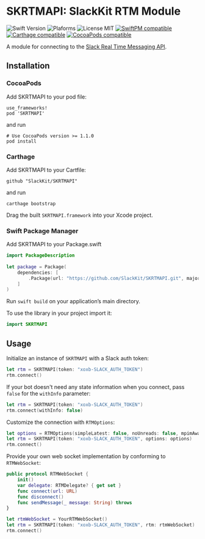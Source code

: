 # SKRTMAPI: SlackKit RTM Module
![Swift Version](https://img.shields.io/badge/Swift-3.1.1-orange.svg)
![Plaforms](https://img.shields.io/badge/Platforms-macOS,iOS,tvOS,Linux-lightgrey.svg)
![License MIT](https://img.shields.io/badge/License-MIT-lightgrey.svg)
[![SwiftPM compatible](https://img.shields.io/badge/SwiftPM-compatible-brightgreen.svg)](https://github.com/apple/swift-package-manager)
[![Carthage compatible](https://img.shields.io/badge/Carthage-compatible-brightgreen.svg)](https://github.com/Carthage/Carthage)
[![CocoaPods compatible](https://img.shields.io/badge/CocoaPods-compatible-brightgreen.svg)](https://cocoapods.org)

A module for connecting to the [Slack Real Time Messaging API](https://api.slack.com/rtm).

## Installation

### CocoaPods

Add SKRTMAPI to your pod file:

```
use_frameworks!
pod 'SKRTMAPI'
```
and run

```
# Use CocoaPods version >= 1.1.0
pod install
```

### Carthage

Add SKRTMAPI to your Cartfile:

```
github "SlackKit/SKRTMAPI"
```
and run

```
carthage bootstrap
```

Drag the built `SKRTMAPI.framework` into your Xcode project.

### Swift Package Manager

Add SKRTMAPI to your Package.swift

```swift
import PackageDescription
  
let package = Package(
	dependencies: [
		.Package(url: "https://github.com/SlackKit/SKRTMAPI.git", majorVersion: 4)
	]
)
```

Run `swift build` on your application’s main directory.

To use the library in your project import it:

```swift
import SKRTMAPI
```

## Usage
Initialize an instance of `SKRTMAPI` with a Slack auth token:

```swift
let rtm = SKRTMAPI(token: "xoxb-SLACK_AUTH_TOKEN")
rtm.connect()
```

If your bot doesn't need any state information when you connect, pass `false` for the `withInfo` parameter:

```swift
let rtm = SKRTMAPI(token: "xoxb-SLACK_AUTH_TOKEN")
rtm.connect(withInfo: false)
```

Customize the connection with `RTMOptions`:

```swift
let options = RTMOptions(simpleLatest: false, noUnreads: false, mpimAware: true, pingInterval: 30, timeout: 300, reconnect: true)
let rtm = SKRTMAPI(token: "xoxb-SLACK_AUTH_TOKEN", options: options)
rtm.connect()
```

Provide your own web socket implementation by conforming to `RTMWebSocket`:

```swift
public protocol RTMWebSocket {
    init()
    var delegate: RTMDelegate? { get set }
    func connect(url: URL)
    func disconnect()
    func sendMessage(_ message: String) throws
}
```

```swift
let rtmWebSocket = YourRTMWebSocket()
let rtm = SKRTMAPI(token: "xoxb-SLACK_AUTH_TOKEN", rtm: rtmWebSocket)
rtm.connect()
```
